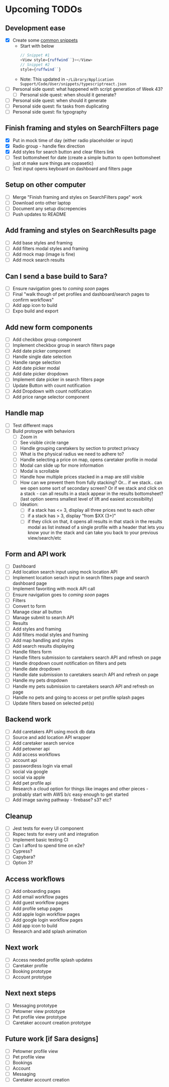 # Upcoming TODOs

## Development ease

- [X] Create some [common snippets](https://code.visualstudio.com/docs/editor/userdefinedsnippets#_create-your-own-snippets)
  - Start with below
    ```javascript
    // Snippet #1
    <View style={ruffwind``}></View>
    // Snippet #2
    style={ruffwind``}
    ```
  - Note: This updated in `~/Library/Application Support/Code/User/snippets/typescriptreact.json`
- [ ] Personal side quest: what happened with script generation of Week 43?
  - [ ] Personal side quest: when should it generate?
- [ ] Personal side quest: when should it generate
- [ ] Personal side quest: fix tasks from duplicating
- [ ] Personal side quest: fix typography

## Finish framing and styles on SearchFilters page

- [x] Put in mock time of day (either radio placeholder or input)
- [x] Radio group - handle flex direction
- [x] Add styles for search button and clear filters link
- [ ] Test bottomsheet for date (create a simple button to open bottomsheet just ot make sure things are copasetic)
- [ ] Test input opens keyboard on dashboard and filters page

## Setup on other computer

- [ ] Merge "Finish framing and styles on SearchFilters page" work
- [ ] Download onto other laptop
- [ ] Document any setup discrepencies
- [ ] Push updates to README

## Add framing and styles on SearchResults page

- [ ] Add base styles and framing
- [ ] Add filters modal styles and framing
- [ ] Add mock map (image is fine)
- [ ] Add mock search results

## Can I send a base build to Sara?

- [ ] Ensure navigation goes to _coming soon_ pages
- [ ] Final "walk though of pet profiles and dashboard/search pages to confirm workflows"
- [ ] Add app icon to build
- [ ] Expo build and export

## Add new form components

- [ ] Add checkbox group component
- [ ] Implement checkbox group in search filters page
- [ ] Add date picker component
- [ ] Handle single date selection
- [ ] Handle range selection
- [ ] Add date picker modal
- [ ] Add date picker dropdown
- [ ] Implement date picker in search filters page
- [ ] Update Button with count notification
- [ ] Add Dropdown with count notification
- [ ] Add price range selector component

## Handle map

- [ ] Test different maps
- [ ] Build protoype with behaviors
  - [ ] Zoom in
  - [ ] See visible circle range
  - [ ] Handle grouping caretakers by section to protect privacy
  - [ ] What is the physical radius we need to adhere to?
  - [ ] Handle selecting a price on map, opens caretaker profile in modal
  - [ ] Modal can slide up for more information
  - [ ] Modal is scrollable
  - [ ] Handle how multiple prices stacked in a map are still visible
  - [ ] How can we prevent them from fully stacking? Or... if we stack.. can we open some sort of secondary screen? Or if we stack and click on a stack - can all results in a stack appear in the results bottomsheet? (last option seems smallest level of lift and easiest accessibility)
  - [ ] Ideation:
    - [ ] if a stack has <= 3, display all three prices next to each other
    - [ ] if a stack has > 3, display "from $XX (3+)"
    - [ ] if they click on that, it opens all results in that stack in the results modal as list instead of a single profile with a header that lets you know your in the stack and can take you back to your previous view/search/etc

## Form and API work

- [ ] Dashboard
- [ ] Add location search input using mock location API
- [ ] Implement location serach input in search filters page and search dashboard page
- [ ] Implement favoriting with mock API call
- [ ] Ensure navigation goes to _coming soon_ pages
- [ ] Filters
- [ ] Convert to form
- [ ] Manage clear all button
- [ ] Manage submit to search API
- [ ] Results
- [ ] Add styles and framing
- [ ] Add filters modal styles and framing
- [ ] Add map handling and styles
- [ ] Add search results displaying
- [ ] Handle filters form
- [ ] Handle filters submission to caretakers search API and refresh on page
- [ ] Handle dropdown count notification on filters and pets
- [ ] Handle date dropdown
- [ ] Handle date submission to caretakers search API and refresh on page
- [ ] Handle my pets dropdown
- [ ] Handle my pets submission to caretakers search API and refresh on page
- [ ] Handle no pets and going to access or pet profile splash pages
- [ ] Update filters based on selected pet(s)

## Backend work

- [ ] Add caretakers API using mock db data
- [ ] Source and add location API wrapper
- [ ] Add caretaker search service
- [ ] Add petowner api
- [ ] Add access workflows
- [ ] account api
- [ ] passwordless login via email
- [ ] social via google
- [ ] social via apple
- [ ] Add pet profile api
- [ ] Research a cloud option for things like images and other pieces - probably start with AWS b/c easy enough to get started
- [ ] Add image saving pathway - firebase? s3? etc?

## Cleanup

- [ ] Jest tests for every UI component
- [ ] Rspec tests for every unit and integration
- [ ] Implement basic testing CI
- [ ] Can I afford to spend time on e2e?
- [ ] Cypress?
- [ ] Capybara?
- [ ] Option 3?

## Access workflows

- [ ] Add onboarding pages
- [ ] Add email workflow pages
- [ ] Add guest workflow pages
- [ ] Add profile setup pages
- [ ] Add apple login workflow pages
- [ ] Add google login workflow pages
- [ ] Add app icon to build
- [ ] Research and add splash animation

## Next work

- [ ] Access needed profile splash updates
- [ ] Caretaker profile
- [ ] Booking prototype
- [ ] Account prototype

## Next next steps

- [ ] Messaging prototype
- [ ] Petowner view prototype
- [ ] Pet profile view prototype
- [ ] Caretaker account creation prototype

## Future work [if Sara designs]

- [ ] Petowner profile view
- [ ] Pet profile view
- [ ] Bookings
- [ ] Account
- [ ] Messaging
- [ ] Caretaker account creation
